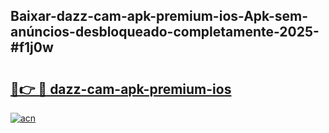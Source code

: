 ## Baixar-dazz-cam-apk-premium-ios-Apk-sem-anúncios-desbloqueado-completamente-2025-#f1j0w

# <h2><a href="https://ainizakaria.my?title=dazz-cam-apk-premium-ios&ref=20M">🔗👉 🔴 dazz-cam-apk-premium-ios</a></h2>

[![acn](https://github.com/user-attachments/assets/0f9c940e-d8b0-45ae-aac7-cd30a18b3e1c)](https://ainizakaria.my?title=dazz-cam-apk-premium-ios&ref=20M)

